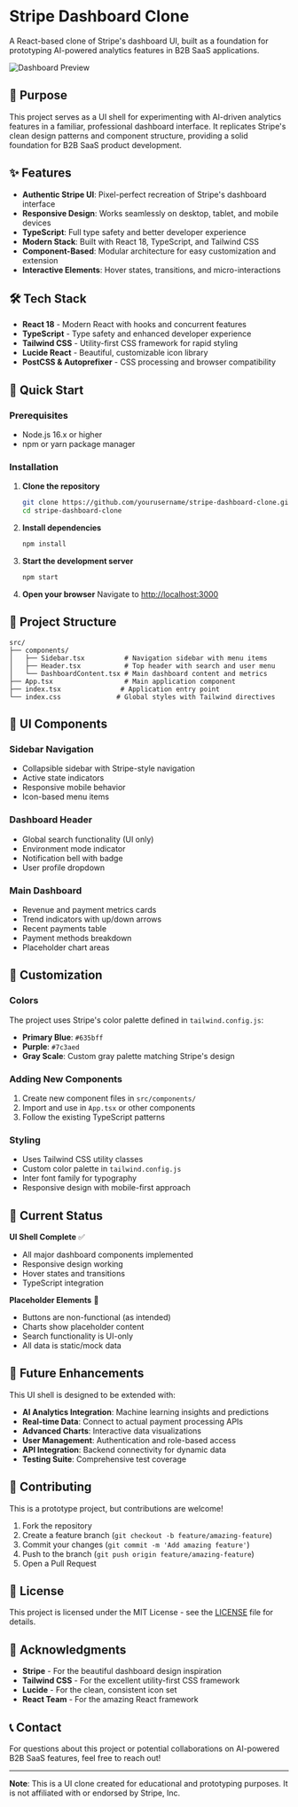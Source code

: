 # Stripe Dashboard Clone

A React-based clone of Stripe's dashboard UI, built as a foundation for prototyping AI-powered analytics features in B2B SaaS applications.

![Dashboard Preview](https://via.placeholder.com/800x400/635bff/ffffff?text=Stripe+Dashboard+Clone)

## 🎯 Purpose

This project serves as a UI shell for experimenting with AI-driven analytics features in a familiar, professional dashboard interface. It replicates Stripe's clean design patterns and component structure, providing a solid foundation for B2B SaaS product development.

## ✨ Features

- **Authentic Stripe UI**: Pixel-perfect recreation of Stripe's dashboard interface
- **Responsive Design**: Works seamlessly on desktop, tablet, and mobile devices
- **TypeScript**: Full type safety and better developer experience
- **Modern Stack**: Built with React 18, TypeScript, and Tailwind CSS
- **Component-Based**: Modular architecture for easy customization and extension
- **Interactive Elements**: Hover states, transitions, and micro-interactions

## 🛠️ Tech Stack

- **React 18** - Modern React with hooks and concurrent features
- **TypeScript** - Type safety and enhanced developer experience
- **Tailwind CSS** - Utility-first CSS framework for rapid styling
- **Lucide React** - Beautiful, customizable icon library
- **PostCSS & Autoprefixer** - CSS processing and browser compatibility

## 🚀 Quick Start

### Prerequisites

- Node.js 16.x or higher
- npm or yarn package manager

### Installation

1. **Clone the repository**
   ```bash
   git clone https://github.com/yourusername/stripe-dashboard-clone.git
   cd stripe-dashboard-clone
   ```

2. **Install dependencies**
   ```bash
   npm install
   ```

3. **Start the development server**
   ```bash
   npm start
   ```

4. **Open your browser**
   Navigate to [http://localhost:3000](http://localhost:3000)

## 📁 Project Structure

```
src/
├── components/
│   ├── Sidebar.tsx          # Navigation sidebar with menu items
│   ├── Header.tsx           # Top header with search and user menu
│   └── DashboardContent.tsx # Main dashboard content and metrics
├── App.tsx                  # Main application component
├── index.tsx               # Application entry point
└── index.css              # Global styles with Tailwind directives
```

## 🎨 UI Components

### Sidebar Navigation
- Collapsible sidebar with Stripe-style navigation
- Active state indicators
- Responsive mobile behavior
- Icon-based menu items

### Dashboard Header
- Global search functionality (UI only)
- Environment mode indicator
- Notification bell with badge
- User profile dropdown

### Main Dashboard
- Revenue and payment metrics cards
- Trend indicators with up/down arrows
- Recent payments table
- Payment methods breakdown
- Placeholder chart areas

## 🔧 Customization

### Colors
The project uses Stripe's color palette defined in `tailwind.config.js`:
- **Primary Blue**: `#635bff`
- **Purple**: `#7c3aed`
- **Gray Scale**: Custom gray palette matching Stripe's design

### Adding New Components
1. Create new component files in `src/components/`
2. Import and use in `App.tsx` or other components
3. Follow the existing TypeScript patterns

### Styling
- Uses Tailwind CSS utility classes
- Custom color palette in `tailwind.config.js`
- Inter font family for typography
- Responsive design with mobile-first approach

## 🚧 Current Status

**UI Shell Complete** ✅
- All major dashboard components implemented
- Responsive design working
- Hover states and transitions
- TypeScript integration

**Placeholder Elements** 🔄
- Buttons are non-functional (as intended)
- Charts show placeholder content
- Search functionality is UI-only
- All data is static/mock data

## 🔮 Future Enhancements

This UI shell is designed to be extended with:

- **AI Analytics Integration**: Machine learning insights and predictions
- **Real-time Data**: Connect to actual payment processing APIs
- **Advanced Charts**: Interactive data visualizations
- **User Management**: Authentication and role-based access
- **API Integration**: Backend connectivity for dynamic data
- **Testing Suite**: Comprehensive test coverage

## 🤝 Contributing

This is a prototype project, but contributions are welcome!

1. Fork the repository
2. Create a feature branch (`git checkout -b feature/amazing-feature`)
3. Commit your changes (`git commit -m 'Add amazing feature'`)
4. Push to the branch (`git push origin feature/amazing-feature`)
5. Open a Pull Request

## 📄 License

This project is licensed under the MIT License - see the [LICENSE](LICENSE) file for details.

## 🙏 Acknowledgments

- **Stripe** - For the beautiful dashboard design inspiration
- **Tailwind CSS** - For the excellent utility-first CSS framework
- **Lucide** - For the clean, consistent icon set
- **React Team** - For the amazing React framework

## 📞 Contact

For questions about this project or potential collaborations on AI-powered B2B SaaS features, feel free to reach out!

---

**Note**: This is a UI clone created for educational and prototyping purposes. It is not affiliated with or endorsed by Stripe, Inc.